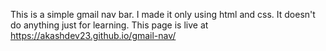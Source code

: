 This is a simple gmail nav bar. I made it only using html and css. It doesn't do anything just for learning.
This page is live at https://akashdev23.github.io/gmail-nav/
